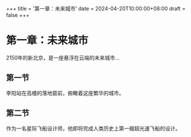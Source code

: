 +++
title = '第一章：未来城市'
date = 2024-04-20T10:00:00+08:00
draft = false
+++

# 第一章：未来城市

2150年的新北京，是一座悬浮在云端的未来城市...

## 第一节

李阳站在高楼的落地窗前，俯瞰着这座繁华的城市。

## 第二节

作为一名星际飞船设计师，他即将完成人类历史上第一艘超光速飞船的设计。